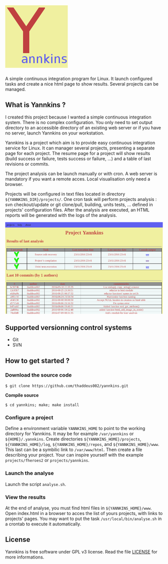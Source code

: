 # ![logo](logo.png)

A simple continuous integration program for Linux. It launch configured tasks and create a nice html page to show results. Several projects can be managed.

## What is Yannkins ?

I created this project because I wanted a simple continuous integration system. There is no complex configuration. You only need to set output directory to an accessible directory of an existing web server or if you have no server, launch Yannkins on your workstation.

Yannkins is a project which aim is to provide easy continuous integration service for Linux. It can manager several projects, presenting a separate page for each project.
The resume page for a project will show results (build success or failure, tests success or failure, ...) and a table of last revisions or commits.

The project analysis can be launch manually or with cron. A web server is mandatory if you want a remote acces. Local visualisation only need a browser.

Projects will be configured in text files located in directory `${YANNKINS_DIR}/projects/`.
One cron task will perform projects analysis : svn checkout/update or git clone/pull, building, units tests, ... defined in projects' configuration files. After the analysis are executed, an HTML reports will be generated with the logs of the analysis.

![screenshot](assets/yannkins_screenshot.png)

## Supported versionning control systems

  * Git
  * SVN

## How to get started ?

### Download the source code

    $ git clone https://github.com/thaddeus002/yannkins.git

**Compile source**

    $ cd yannkins; make; make install

### Configure a project

Define a environment variable `YANNKINS_HOME` to point to the working directory for Yannkins. It may be for example `/var/yannkins` or `${HOME}/.yannkins`.
Create directories `${YANNKINS_HOME}/projects`, `${YANNKINS_HOME}/log`, `${YANNKINS_HOME}/repos`, and `${YANNKINS_HOME}/www`. This last can be a symbilic link to `/var/www/html`.
Then create a file describing your project. Your can inspire yourself with the example `projects/fheroes2` or `projects/yannkins`.

### Launch the analyse

Launch the script `analyse.sh`.

### View the results

At the end of analyse, you must find html files in `${YANNKINS_HOME}/www`. Open index.html in a browser to acces the list of yours projects, with links to projects' pages.
You may want to put the task `/usr/local/bin/analyse.sh` in a crontab to execute it automatically.

## License

Yannkins is free software under GPL v3 license. Read the file [LICENSE](LICENSE) for more informations.


